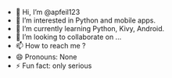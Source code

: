 - 👋 Hi, I’m @apfeil123
- 👀 I’m interested in Python and mobile apps.
- 🌱 I’m currently learning Python, Kivy, Android.
- 💞️ I’m looking to collaborate on ...
- 📫 How to reach me ?
- 😄 Pronouns: None
- ⚡ Fun fact: only serious

<!---
apfeil123/apfeil123 is a ✨ special ✨ repository because its `README.md` (this file) appears on your GitHub profile.
You can click the Preview link to take a look at your changes.
--->
